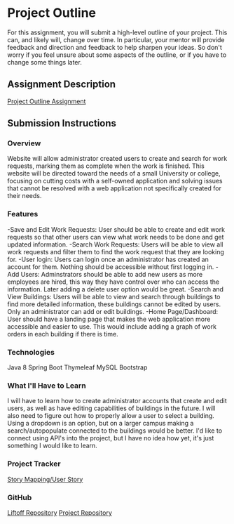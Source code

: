# Project Outline
For this assignment, you will submit a high-level outline of your project. This can, and likely will, change over time. In particular, your mentor will provide feedback and direction and feedback to help sharpen your ideas. So don't worry if you feel unsure about some aspects of the outline, or if you have to change some things later.

## Assignment Description
[Project Outline Assignment](https://education.launchcode.org/liftoff/assignments/project-outline/)

## Submission Instructions

### Overview
Website will allow administrator created users to create and search for work requests, marking them as complete when the work is finished. This website will be directed toward the needs of a small University or college, focusing on cutting costs with a self-owned application and solving issues that cannot be resolved with a web application not specifically created for their needs. 
### Features
-Save and Edit Work Requests: User should be able to create and edit work requests so that other users can view what work needs to be done and get updated information.
-Search Work Requests: Users will be able to view all work requests and filter them to find the work request that they are looking for.
-User login: Users can login once an administrator has created an account for them. Nothing should be accessible without first logging in. 
-Add Users: Adminstrators should be able to add new users as more employees are hired, this way they have control over who can access the information. Later adding a delete user option would be great.
-Search and View Buildings: Users will be able to view and search through buildings to find more detailed information, these buildings cannot be edited by users. Only an administrator can add or edit buildings.
-Home Page/Dashboard: User should have a landing page that makes the web application more accessible and easier to use. This would include adding a graph of work orders in each building if there is time.
### Technologies
Java 8
Spring Boot
Thymeleaf
MySQL
Bootstrap
### What I'll Have to Learn
I will have to learn how to create administrator accounts that create and edit users, as well as have editing capabilities of buildings in the future. I will also need to figure out how to properly allow a user to select a building. Using a dropdown is an option, but on a larger campus making a search/autopopulate connected to the buildings would be better. I'd like to connect using API's into the project, but I have no idea how yet, it's just something I would like to learn.
### Project Tracker
[Story Mapping/User Story](https://www.pivotaltracker.com/n/projects/2184785)
### GitHub
[Liftoff Repository](https://github.com/amanda7641/liftoff-assignments)
[Project Repository](https://github.com/amanda7641/maximo)



